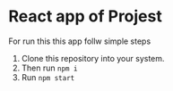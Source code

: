 # React app of Projest

For run this this app follw simple steps 
1. Clone this repository into your system.
2. Then run `npm i`
3. Run `npm start`
